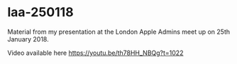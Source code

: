 # laa-250118
Material from my presentation at the London Apple Admins meet up on 25th January 2018.

Video available here https://youtu.be/th78HH_NBQg?t=1022
